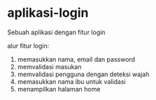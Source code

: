 # aplikasi-login
Sebuah aplikasi dengan fitur login

alur fitur login:
1. memasukkan nama, email dan password
2. memvalidasi masukan
3. memvalidasi pengguna dengan deteksi wajah
4. memasukkan nama ibu untuk validasi
5. menampilkan halaman home
